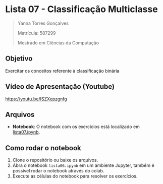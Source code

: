 # Lista 07 - Classificação Multiclasse

>Yanna Torres Gonçalves
>
>Matrícula: 587299
>
>Mestrado em Ciências da Computação

## Objetivo

Exercitar os conceitos referente à classificação binária

## Vídeo de Apresentação (Youtube)

https://youtu.be/ISZXepzgnfg

## Arquivos

- **Notebook**: O notebook com os exercícios está localizado em [lista07.ipynb](lista07.ipynb).

## Como rodar o notebook
1. Clone o repositório ou baixe os arquivos.
2. Abra o notebook `lista06.ipynb` em um ambiente Jupyter, também é possível rodar o notebook através do colab.
3. Execute as células do notebook para resolver os exercícios.
